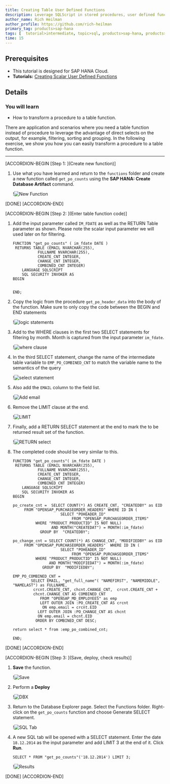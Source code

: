 ```yaml
---
title: Creating Table User Defined Functions 
description: Leverage SQLScript in stored procedures, user defined functions, and user defined libraries.
author_name: Rich Heilman
author_profile: https://github.com/rich-heilman
primary_tag: products>sap-hana
tags: [  tutorial>intermediate, topic>sql, products>sap-hana, products>sap-hana-cloud, products>sap-business-application-studio]  
time: 15
---
```

## Prerequisites  
- This tutorial is designed for SAP HANA Cloud.
- **Tutorials:** [Creating Scalar User Defined Functions](hana-cloud-sqlscript-scalar)

## Details
### You will learn
- How to transform a procedure to a table function.

There are application and scenarios where you need a table function instead of procedure to leverage the advantage of direct selects on the output, for example, filtering, sorting and grouping. In the following exercise, we show you how you can easily transform a procedure to a table function.

---

[ACCORDION-BEGIN [Step 1: ](Create new function)]

1. Use what you have learned and return to the `functions` folder and create a new function called `get_po_counts` using the **SAP HANA: Create Database Artifact** command.

    !![New Function](1_1.png)

[DONE]
[ACCORDION-END]

[ACCORDION-BEGIN [Step 2: ](Enter table function code)]

1. Add the input parameter called `IM_FDATE` as well as the RETURN Table parameter as shown. Please note the scalar input parameter we will used later on for filtering.

    ```SQLCRIPT
    FUNCTION "get_po_counts" ( im_fdate DATE )
     RETURNS TABLE (EMAIL NVARCHAR(255),
    	       FULLNAME NVARCHAR(255),
    	       CREATE_CNT INTEGER,
    	       CHANGE_CNT INTEGER,
    	       COMBINED_CNT INTEGER)
        LANGUAGE SQLSCRIPT
        SQL SECURITY INVOKER AS
    BEGIN


    END;
    ```


2. Copy the logic from the procedure `get_po_header_data` into the body of the function.  Make sure to only copy the code between the BEGIN and END statements

    !![logic statements](2_1.png)


3. Add to the WHERE clauses in the first two SELECT statements for filtering by month. Month is captured from the input parameter `im_fdate`.

    !![where clause](2_2.png)

4. In the third SELECT statement, change the name of the intermediate table variable to `EMP_PO_COMBINED_CNT` to match the variable name to the semantics of the query

    !![select statement](2_3.png)

5. Also add the `EMAIL` column to the field list.

    !![Add email](2_4.png)


6. Remove the LIMIT clause at the end.

    !![LIMIT](2_5.png)


7. Finally, add a RETURN SELECT statement at the end to mark the to be returned result set of the function.

    !![RETURN select](2_6.png)


8. The completed code should be very similar to this.

    ```SQLCRIPT
    FUNCTION "get_po_counts"( im_fdate DATE )
     RETURNS TABLE (EMAIL NVARCHAR(255),
    	       FULLNAME NVARCHAR(255),
    	       CREATE_CNT INTEGER,
    	       CHANGE_CNT INTEGER,
    	       COMBINED_CNT INTEGER)
        LANGUAGE SQLSCRIPT
        SQL SECURITY INVOKER AS
    BEGIN

    po_create_cnt =  SELECT COUNT(*) AS CREATE_CNT, "CREATEDBY" as EID
         FROM "OPENSAP_PURCHASEORDER_HEADERS" WHERE ID IN (
                         SELECT "POHEADER_ID"
                              FROM "OPENSAP_PURCHASEORDER_ITEMS"
              WHERE "PRODUCT_PRODUCTID" IS NOT NULL)
                     AND MONTH("CREATEDAT") = MONTH(:im_fdate)
                GROUP BY  "CREATEDBY";

    po_change_cnt = SELECT COUNT(*) AS CHANGE_CNT, "MODIFIEDBY" as EID
         FROM "OPENSAP_PURCHASEORDER_HEADERS"  WHERE ID IN (
                         SELECT "POHEADER_ID"
                              FROM "OPENSAP_PURCHASEORDER_ITEMS"
              WHERE "PRODUCT_PRODUCTID" IS NOT NULL)
                    AND MONTH("MODIFIEDAT") = MONTH(:im_fdate)
                 GROUP BY  "MODIFIEDBY";

    EMP_PO_COMBINED_CNT =
            SELECT EMAIL, "get_full_name"( "NAMEFIRST", "NAMEMIDDLE", "NAMELAST") as FULLNAME,
             crcnt.CREATE_CNT, chcnt.CHANGE_CNT,  crcnt.CREATE_CNT +
             chcnt.CHANGE_CNT AS COMBINED_CNT
                FROM "OPENSAP_MD_EMPLOYEES" as emp
                LEFT OUTER JOIN :PO_CREATE_CNT AS crcnt
                 ON emp.email = crcnt.EID
               LEFT OUTER JOIN :PO_CHANGE_CNT AS chcnt
               ON emp.email = chcnt.EID
              ORDER BY COMBINED_CNT DESC;

    return select * from :emp_po_combined_cnt;

    END;
    ```


[DONE]
[ACCORDION-END]

[ACCORDION-BEGIN [Step 3: ](Save, deploy, check results)]

1. **Save** the function.

    !![Save](3_1.png)

2. Perform a **Deploy**

    !![DBX](3_2.png)

3. Return to the Database Explorer page. Select the Functions folder.  Right-click on the `get_po_counts` function and choose Generate SELECT statement.

    !![SQL Tab](3_3.png)

4. A new SQL tab will be opened with a SELECT statement. Enter the date `18.12.2014` as the input parameter and add  LIMIT 3 at the end of it. Click **Run**.

    ```SQLCRIPT
    SELECT * FROM "get_po_counts"('18.12.2014') LIMIT 3;
    ```
    !![Results](3_4.png)

[DONE]
[ACCORDION-END]
